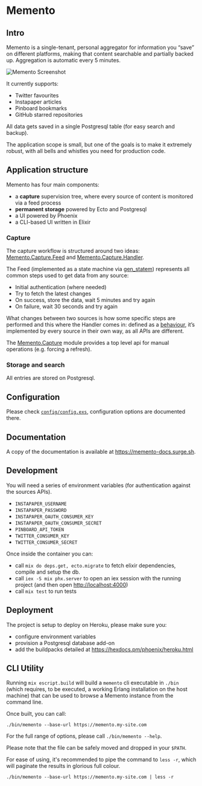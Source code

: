 # Memento

## Intro

Memento is a single-tenant, personal aggregator for information you “save” on different platforms, making that content searchable and partially backed up. Aggregation is automatic every 5 minutes.

![Memento Screenshot](https://raw.githubusercontent.com/fully-forged/memento/main/screenshot.png)

It currently supports:

- Twitter favourites
- Instapaper articles
- Pinboard bookmarks
- GitHub starred repositories

All data gets saved in a single Postgresql table (for easy search and backup).

The application scope is small, but one of the goals is to make it extremely robust, with all bells and whistles you need for production code.

## Application structure

Memento has four main components:

- a **capture** supervision tree, where every source of content is monitored via a feed process
- **permanent storage** powered by Ecto and Postgresql
- a UI powered by Phoenix
- a CLI-based UI written in Elixir

### Capture

The capture workflow is structured around two ideas: [Memento.Capture.Feed](https://github.com/fully-forged/memento/blob/master/lib/memento/capture/feed.ex) and [Memento.Capture.Handler](https://github.com/fully-forged/memento/blob/master/lib/memento/capture/handler.ex).

The Feed (implemented as a state machine via [gen_statem](http://erlang.org/doc/design_principles/statem.html)) represents all common steps used to get data from any source:

- Initial authentication (where needed)
- Try to fetch the latest changes
- On success, store the data, wait 5 minutes and try again
- On failure, wait 30 seconds and try again

What changes between two sources is how some specific steps are performed and this where the Handler comes in: defined as a [behaviour](http://elixir-lang.github.io/getting-started/typespecs-and-behaviours.html#behaviours), it’s implemented by every source in their own way, as all APIs are different.

The [Memento.Capture](https://github.com/fully-forged/memento/blob/master/lib/memento/capture.ex) module provides a top level api for manual operations (e.g. forcing a refresh). 

### Storage and search

All entries are stored on Postgresql. 

## Configuration

Please check [`config/config.exs`](https://github.com/fully-forged/memento/blob/master/config/config.exs), configuration options are documented there.

## Documentation

A copy of the documentation is available at <https://memento-docs.surge.sh>.

## Development

You will need a series of environment variables (for authentication against the sources APIs).

- `INSTAPAPER_USERNAME`
- `INSTAPAPER_PASSWORD`
- `INSTAPAPER_OAUTH_CONSUMER_KEY`
- `INSTAPAPER_OAUTH_CONSUMER_SECRET`
- `PINBOARD_API_TOKEN`
- `TWITTER_CONSUMER_KEY`
- `TWITTER_CONSUMER_SECRET`

Once inside the container you can:

- call `mix do deps.get, ecto.migrate` to fetch elixir dependencies, compile and setup the db.
- call `iex -S mix phx.server` to open an iex session with the running project (and then open <http://localhost:4000>)
- call `mix test` to run tests

## Deployment

The project is setup to deploy on Heroku, please make sure you:

- configure environment variables
- provision a Postgresql database add-on
- add the buildpacks detailed at <https://hexdocs.pm/phoenix/heroku.html>

## CLI Utility

Running `mix escript.build` will build a `memento` cli executable in `./bin` (which requires, to be executed, a working Erlang installation on the host machine) that can be used to browse a Memento instance from the command line.

Once built, you can call:

`./bin/memento --base-url https://memento.my-site.com`

For the full range of options, please call `./bin/memento --help`.

Please note that the file can be safely moved and dropped in your `$PATH`.

For ease of using, it's recommended to pipe the command to `less -r`, which will paginate the results in glorious full colour.

`./bin/memento --base-url https://memento.my-site.com | less -r`
